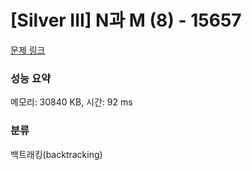# [Silver III] N과 M (8) - 15657 

[문제 링크](https://www.acmicpc.net/problem/15657) 

### 성능 요약

메모리: 30840 KB, 시간: 92 ms

### 분류

백트래킹(backtracking)

